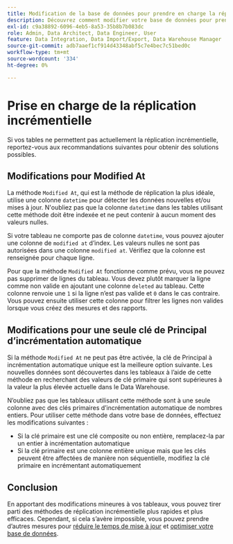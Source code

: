```yaml
---
title: Modification de la base de données pour prendre en charge la réplication incrémentielle
description: Découvrez comment modifier votre base de données pour prendre en charge la réplication incrémentielle.
exl-id: c9a38892-6096-4eb5-8a53-35b8b7b083dc
role: Admin, Data Architect, Data Engineer, User
feature: Data Integration, Data Import/Export, Data Warehouse Manager
source-git-commit: adb7aaef1cf914d43348abf5c7e4bec7c51bed0c
workflow-type: tm+mt
source-wordcount: '334'
ht-degree: 0%

---
```


# Prise en charge de la réplication incrémentielle

Si vos tables ne permettent pas actuellement la réplication incrémentielle, reportez-vous aux recommandations suivantes pour obtenir des solutions possibles.

## Modifications pour Modified At

La méthode `Modified At`, qui est la méthode de réplication la plus idéale, utilise une colonne `datetime` pour détecter les données nouvelles et/ou mises à jour. N&#39;oubliez pas que la colonne `datetime` dans les tables utilisant cette méthode doit être indexée et ne peut contenir à aucun moment des valeurs nulles.

Si votre tableau ne comporte pas de colonne `datetime`, vous pouvez ajouter une colonne de `modified at` d’index. Les valeurs nulles ne sont pas autorisées dans une colonne `modified at`. Vérifiez que la colonne est renseignée pour chaque ligne.

Pour que la méthode `Modified At` fonctionne comme prévu, vous ne pouvez pas supprimer de lignes du tableau. Vous devez plutôt marquer la ligne comme non valide en ajoutant une colonne `deleted` au tableau. Cette colonne renvoie une `1` si la ligne n’est pas valide et `0` dans le cas contraire. Vous pouvez ensuite utiliser cette colonne pour filtrer les lignes non valides lorsque vous créez des mesures et des rapports.

## Modifications pour une seule clé de Principal d’incrémentation automatique

Si la méthode `Modified At` ne peut pas être activée, la clé de Principal à incrémentation automatique unique est la meilleure option suivante. Les nouvelles données sont découvertes dans les tableaux à l’aide de cette méthode en recherchant des valeurs de clé primaire qui sont supérieures à la valeur la plus élevée actuelle dans le Data Warehouse.

N’oubliez pas que les tableaux utilisant cette méthode sont à une seule colonne avec des clés primaires d’incrémentation automatique de nombres entiers. Pour utiliser cette méthode dans votre base de données, effectuez les modifications suivantes :

* Si la clé primaire est une clé composite ou non entière, remplacez-la par un entier à incrémentation automatique
* Si la clé primaire est une colonne entière unique mais que les clés peuvent être affectées de manière non séquentielle, modifiez la clé primaire en incrémentant automatiquement

## Conclusion

En apportant des modifications mineures à vos tableaux, vous pouvez tirer parti des méthodes de réplication incrémentielle plus rapides et plus efficaces. Cependant, si cela s’avère impossible, vous pouvez prendre d’autres mesures pour [réduire le temps de mise à jour](../best-practices/reduce-update-cycle-time.md) et [optimiser votre base de données](../best-practices/opt-db-analysis.md).
